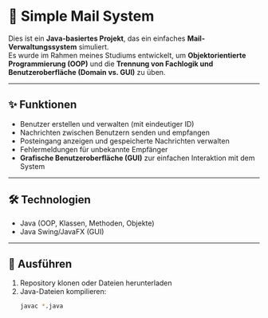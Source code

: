 # 📧 Simple Mail System

Dies ist ein **Java-basiertes Projekt**, das ein einfaches **Mail-Verwaltungssystem** simuliert.  
Es wurde im Rahmen meines Studiums entwickelt, um **Objektorientierte Programmierung (OOP)** und die **Trennung von Fachlogik und Benutzeroberfläche (Domain vs. GUI)** zu üben.

---

## ✨ Funktionen
- Benutzer erstellen und verwalten (mit eindeutiger ID)  
- Nachrichten zwischen Benutzern senden und empfangen  
- Posteingang anzeigen und gespeicherte Nachrichten verwalten  
- Fehlermeldungen für unbekannte Empfänger  
- **Grafische Benutzeroberfläche (GUI)** zur einfachen Interaktion mit dem System  

---

## 🛠️ Technologien
- Java (OOP, Klassen, Methoden, Objekte)  
- Java Swing/JavaFX (GUI)  

---

## 🚀 Ausführen
1. Repository klonen oder Dateien herunterladen  
2. Java-Dateien kompilieren:  
   ```bash
   javac *.java

